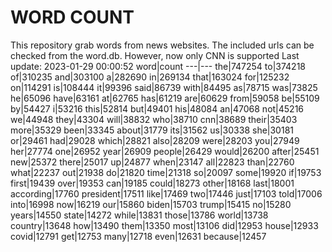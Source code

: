 # WORD COUNT
This repository grab words from news websites. The included urls can be checked from the word.db.
However, now only CNN is supported
Last update: 2023-01-29 00:00:52
word|count
---|---
the|747254
to|374218
of|310235
and|303100
a|282690
in|269134
that|163024
for|125232
on|114291
is|108444
it|99396
said|86739
with|84495
as|78715
was|73825
he|65096
have|63161
at|62765
has|61219
are|60629
from|59058
be|55109
by|54427
i|53216
this|52814
but|49401
his|48084
an|47068
not|45216
we|44948
they|43304
will|38832
who|38710
cnn|38689
their|35403
more|35329
been|33345
about|31779
its|31562
us|30338
she|30181
or|29461
had|29028
which|28821
also|28209
were|28203
you|27949
her|27774
one|26952
year|26909
people|26429
would|26200
after|25451
new|25372
there|25017
up|24877
when|23147
all|22823
than|22760
what|22237
out|21938
do|21820
time|21318
so|20097
some|19920
if|19753
first|19439
over|19353
can|19185
could|18273
other|18168
last|18001
according|17760
president|17511
like|17469
two|17446
just|17103
told|17006
into|16998
now|16219
our|15860
biden|15703
trump|15415
no|15280
years|14550
state|14272
while|13831
those|13786
world|13738
country|13648
how|13490
them|13350
most|13106
did|12953
house|12933
covid|12791
get|12753
many|12718
even|12631
because|12457

